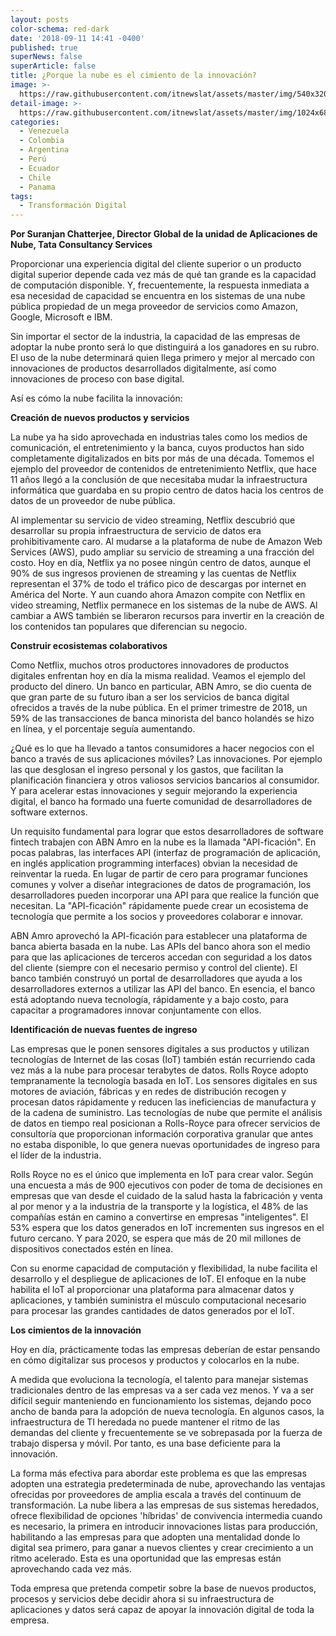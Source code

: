 ```yaml
---
layout: posts
color-schema: red-dark
date: '2018-09-11 14:41 -0400'
published: true
superNews: false
superArticle: false
title: ¿Porque la nube es el cimiento de la innovación?
image: >-
  https://raw.githubusercontent.com/itnewslat/assets/master/img/540x320/Cloud-Computing-p.jpg
detail-image: >-
  https://raw.githubusercontent.com/itnewslat/assets/master/img/1024x680/Cloud-Computing-g.jpg
categories:
  - Venezuela
  - Colombia
  - Argentina
  - Perú
  - Ecuador
  - Chile
  - Panama
tags:
  - Transformación Digital
---
```


**Por Suranjan Chatterjee,  Director Global de la unidad de Aplicaciones de Nube, Tata Consultancy Services**

Proporcionar una experiencia digital del cliente superior o un producto digital superior depende cada vez más de qué tan grande es la capacidad de computación disponible.  Y, frecuentemente, la respuesta inmediata a esa necesidad de capacidad se encuentra en los sistemas de una nube pública propiedad de un mega proveedor de servicios como Amazon, Google, Microsoft e IBM.

Sin importar el sector de la industria, la capacidad de las empresas de adoptar la nube pronto será lo que distinguirá a los ganadores en su rubro. El uso de la nube determinará quien llega primero y mejor al mercado con innovaciones de productos desarrollados digitalmente, así como innovaciones de proceso con base digital.

Así es cómo la nube facilita la innovación:

**Creación de nuevos productos y servicios**

La nube ya ha sido aprovechada en industrias tales como los medios de comunicación, el entretenimiento y la banca, cuyos productos han sido completamente digitalizados en bits por más de una década. Tomemos el ejemplo del proveedor de contenidos de entretenimiento Netflix, que hace 11 años llegó a la conclusión de que necesitaba mudar la infraestructura informática que guardaba en su propio centro de datos hacia los centros de datos de un proveedor de nube pública.

Al implementar su servicio de video streaming, Netflix descubrió que desarrollar su propia infraestructura de servicio de datos era prohibitivamente caro. Al mudarse a la plataforma de nube de Amazon Web Services (AWS), pudo ampliar su servicio de streaming a una fracción del costo. Hoy en día,  Netflix ya no posee ningún centro de datos, aunque el 90% de sus ingresos provienen de streaming y las cuentas de Netflix representan el 37% de todo el tráfico pico de descargas por internet en América del Norte. Y aun cuando ahora Amazon compite con Netflix en video streaming, Netflix permanece en los sistemas de la nube de AWS. Al cambiar a AWS también se liberaron recursos para invertir en la creación de los contenidos tan populares que diferencian su negocio.

**Construir ecosistemas colaborativos**

Como Netflix, muchos otros productores innovadores de productos digitales enfrentan hoy en día la misma realidad. Veamos el ejemplo del producto del dinero. Un banco en particular, ABN Amro, se dio cuenta de que gran parte de su futuro iban a ser los servicios de banca digital ofrecidos a través de la nube pública. En el primer trimestre de 2018, un 59% de las transacciones de banca minorista del banco holandés se hizo en línea, y el porcentaje seguía aumentando.

¿Qué es lo que ha llevado a tantos consumidores a hacer negocios con el banco a través de sus aplicaciones móviles? Las innovaciones. Por ejemplo las que desglosan el ingreso personal y los gastos, que facilitan la planificación financiera y otros valiosos servicios bancarios al consumidor. Y para acelerar estas innovaciones y seguir mejorando la experiencia digital, el banco ha formado una fuerte comunidad de desarrolladores de software externos.

Un requisito fundamental para lograr que estos desarrolladores de software fintech trabajen con ABN Amro en la nube es la llamada "API-ficación". En pocas palabras, las interfaces API (interfaz de programación de aplicación, en inglés application programming interfaces) obvian la necesidad de reinventar la rueda. En lugar de partir de cero para programar funciones comunes y volver a diseñar integraciones de datos de programación, los desarrolladores pueden incorporar una API para que realice la función que necesitan. La "API-ficación" rápidamente puede crear un ecosistema de tecnología que permite a los socios y proveedores colaborar e innovar.

ABN Amro aprovechó la API-ficación para establecer una plataforma de banca abierta basada en la nube. Las APIs del banco ahora son el medio para que las aplicaciones de terceros accedan con seguridad a los datos del cliente (siempre con el necesario permiso y control del cliente). El banco también construyó un portal de desarrolladores que ayuda a los desarrolladores externos a utilizar las API del banco.
En esencia, el banco está adoptando nueva tecnología, rápidamente y a bajo costo, para capacitar a programadores innovar conjuntamente con ellos.

**Identificación de nuevas fuentes de ingreso**

Las empresas que le ponen sensores digitales a sus productos y utilizan tecnologías de Internet de las cosas (IoT) también están recurriendo cada vez más a la nube para procesar terabytes de datos. Rolls Royce adopto tempranamente la tecnología basada en IoT. Los sensores digitales en sus motores de aviación, fábricas y en redes de distribución recogen y procesan datos rápidamente y reducen las ineficiencias de manufactura y de la cadena de suministro. Las tecnologías de nube que permite el análisis de datos en tiempo real posicionan a Rolls-Royce para ofrecer servicios de consultoría que proporcionan información corporativa granular que antes no estaba disponible, lo que genera nuevas oportunidades de ingreso para el líder de la industria.

Rolls Royce no es el único que implementa en IoT para crear valor. Según una encuesta a más de 900 ejecutivos con poder de toma de decisiones en empresas que van desde el cuidado de la salud hasta la fabricación y venta al por menor y a la industria de la transporte y la logística, el 48% de las compañías están en camino a convertirse en empresas "inteligentes". El 53% espera que los datos generados en IoT incrementen sus ingresos en el futuro cercano. Y para 2020, se espera que más de 20 mil millones de dispositivos conectados estén en línea.

Con su enorme capacidad de computación y flexibilidad, la nube facilita el desarrollo y el despliegue de aplicaciones de IoT. El enfoque en la nube habilita el IoT al proporcionar una plataforma para almacenar datos y aplicaciones, y también suministra el músculo computacional necesario para procesar las grandes cantidades de datos generados por el IoT.

**Los cimientos de la innovación**

Hoy en día, prácticamente todas las empresas deberían de estar pensando en cómo digitalizar sus procesos y productos y colocarlos en la nube.

A medida que evoluciona la tecnología, el talento para manejar sistemas tradicionales dentro de las empresas va a ser cada vez menos. Y va a ser difícil seguir manteniendo en funcionamiento los sistemas, dejando poco ancho de banda para la adopción de nueva tecnología. En algunos casos, la infraestructura de TI heredada no puede mantener el ritmo de las demandas del cliente y frecuentemente se ve sobrepasada por la fuerza de trabajo dispersa y móvil. Por tanto, es una base deficiente para la innovación.

La forma más efectiva para abordar este problema es que las empresas adopten una estrategia predeterminada de nube, aprovechando las ventajas ofrecidas por proveedores de amplia escala a través del continuum de transformación. La nube libera a las empresas de sus sistemas heredados, ofrece flexibilidad de opciones 'híbridas' de convivencia intermedia cuando es necesario, la primera en introducir innovaciones listas para producción, habilitando a las empresas para que adopten una mentalidad donde lo digital sea primero, para ganar a nuevos clientes y crear crecimiento a un ritmo acelerado. Esta es una oportunidad que las empresas están aprovechando cada vez más.

Toda empresa que pretenda competir sobre la base de nuevos productos, procesos y servicios debe decidir ahora si su infraestructura de aplicaciones y datos será capaz de apoyar la innovación digital de toda la empresa.
